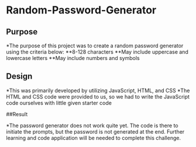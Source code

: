 # Random-Password-Generator

## Purpose
 *The purpose of this project was to create a random password generator using the criteria below:
 **8-128 characters
 **May include uppercase and lowercase letters
 **May include numbers and symbols
 
## Design
*This was primarily developed by utilizing JavaScript, HTML, and CSS
*The HTML and CSS code were provided to us, so we had to write the JavaScript code ourselves with little given starter code

##Result

*The password generator does not work quite yet. The code is there to initiate the prompts, but the password is not generated at the end. Further learning and code application will be needed to complete this challenge. 
